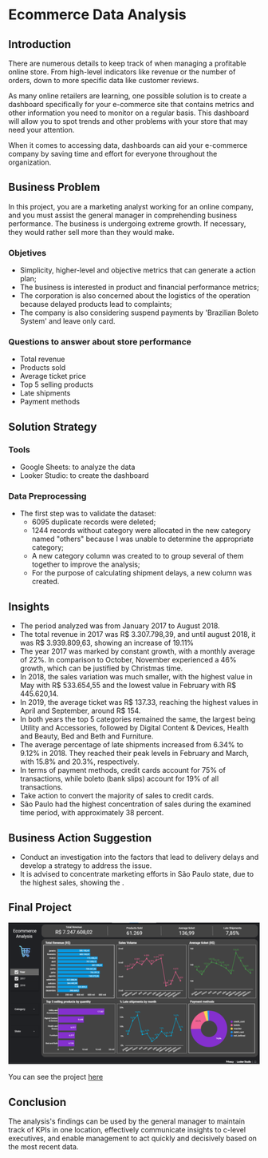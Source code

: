 # Ecommerce Data Analysis

## Introduction

There are numerous details to keep track of when managing a profitable online store. From high-level indicators like revenue or the number of orders, down to more specific data like customer reviews. 

As many online retailers are learning, one possible solution is to create a dashboard specifically for your e-commerce site that contains metrics and other information you need to monitor on a regular basis. This dashboard will allow you to spot trends and other problems with your store that may need your attention.

When it comes to accessing data, dashboards can aid your e-commerce company by saving time and effort for everyone throughout the organization.

## Business Problem

In this project, you are a marketing analyst working for an online company, and you must assist the general manager in comprehending business performance.
The business is undergoing extreme growth. If necessary, they would rather sell more than they would make.

<h3>Objetives</h3> 

- Simplicity, higher-level and objective metrics that can generate a action plan;
- The business is interested in product and financial performance metrics;
- The corporation is also concerned about the logistics of the operation because delayed products lead to complaints;
- The company is also considering suspend payments by 'Brazilian Boleto System' and leave only card.

<h3>Questions to answer about store performance</h3>

- Total revenue
- Products sold
- Average ticket price
- Top 5 selling products
- Late shipments
- Payment methods

## Solution Strategy

<h3>Tools</h3>

- Google Sheets: to analyze the data 
- Looker Studio: to create the dashboard

<h3>Data Preprocessing</h3>

- The first step was to validate the dataset:
  - 6095 duplicate records were deleted;
  - 1244 records without category were allocated in the new category named "others" because I was unable to determine the appropriate category;
  - A new category column was created to to group several of them together to improve the analysis;
  - For the purpose of calculating shipment delays, a new column was created.
  
## Insights

* The period analyzed was from January 2017 to August 2018.
* The total revenue in 2017 was R$ 3.307.798,39, and until august 2018, it was R$ 3.939.809,63, showing an increase of 19.11%
* The year 2017 was marked by constant growth, with a monthly average of 22%. In comparison to October, November experienced a 46% growth, which can be justified by Christmas time.
* In 2018, the sales variation was much smaller, with the highest value in May with R$ 533.654,55 and the lowest value in February with R$ 445.620,14.
* In 2019, the average ticket was R$ 137.33, reaching the highest values in April and September, around R$ 154.
* In both years the top 5 categories remained the same, the largest being Utility and Accessories, followed by Digital Content & Devices, Health and Beauty, Bed and Beth and Furniture.
* The average percentage of late shipments increased from 6.34% to 9.12% in 2018. They reached their peak levels in February and March, with 15.8% and 20.3%, respectively.
* In terms of payment methods, credit cards account for 75% of transactions, while boleto (bank slips) account for 19% of all transactions.
* Take action to convert the majority of sales to credit cards.
* São Paulo had the highest concentration of sales during the examined time period, with approximately 38 percent. 

## Business Action Suggestion

* Conduct an investigation into the factors that lead to delivery delays and develop a strategy to address the issue.
* It is advised to concentrate marketing efforts in São Paulo state, due to the highest sales, showing the .

## Final Project

![image](dashboard.png)

You can see the project <a href="https://datastudio.google.com/embed/reporting/76fc7645-d7d1-4cce-bcf0-63ceab12dded/page/p_5edvud7cwc" target="blank" rel="noopener noreferrer">here</a>

## Conclusion

The analysis's findings can be used by the general manager to maintain track of KPIs in one location, effectively communicate insights to c-level executives, and enable management to act quickly and decisively based on the most recent data.


